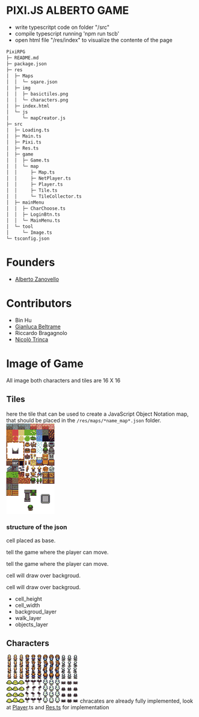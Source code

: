 # PIXI.JS ALBERTO GAME
* write typescritpt code on folder "/src"
* compile typescript running 'npm run tscb'
* open html file "/res/index" to visualize the contente of the page


```
PixiRPG
├─ README.md
├─ package.json
├─ res
│  ├─ Maps
│  │  └─ sqare.json
│  ├─ img
│  │  ├─ basictiles.png
│  │  └─ characters.png
│  ├─ index.html
│  └─ js
│     └─ mapCreator.js
├─ src
│  ├─ Loading.ts
│  ├─ Main.ts
│  ├─ Pixi.ts
│  ├─ Res.ts
│  ├─ game
│  │  ├─ Game.ts
│  │  └─ map
│  │     ├─ Map.ts
│  │     ├─ NetPlayer.ts
│  │     ├─ Player.ts
│  │     ├─ Tile.ts
│  │     └─ TileCollector.ts
│  ├─ mainMenu
│  │  ├─ CharChoose.ts
│  │  ├─ LoginBtn.ts
│  │  └─ MainMenu.ts
│  └─ tool
│     └─ Image.ts
└─ tsconfig.json

```


# Founders
* [Alberto Zanovello](https://github.com/ZanovelloAlberto/)

# Contributors
* Bin Hu
* [Gianluca Beltrame](https://github.com/GianlucaBeltrame)
* Riccardo Bragagnolo
* [Nicolò Trinca](https://github.com/nikxtr)


# Image of Game
All image both characters and tiles are 16 X 16 
## Tiles
here the tile that can be used to create a JavaScript Object Notation map, 
that should be placed in the ```/res/maps/*name_map*.json``` folder.
<img src="res/img/basictiles.png"></img>
### structure of the json

<p>cell placed as base.</p>
<p>tell the game where the player can move.</p>
tell the game where the player can move.
<p>cell will draw over backgroud.</p>

cell will draw over backgroud.

* cell_height
* cell_width 
* backgroud_layer   
* walk_layer        
* objects_layer     





## Characters
<img src="res/img/characters.png"></img>
chracates are already fully implemented, look at [Player](src/Res.ts).ts and [Res.ts](src/game/map/Player.ts) for implementation 

